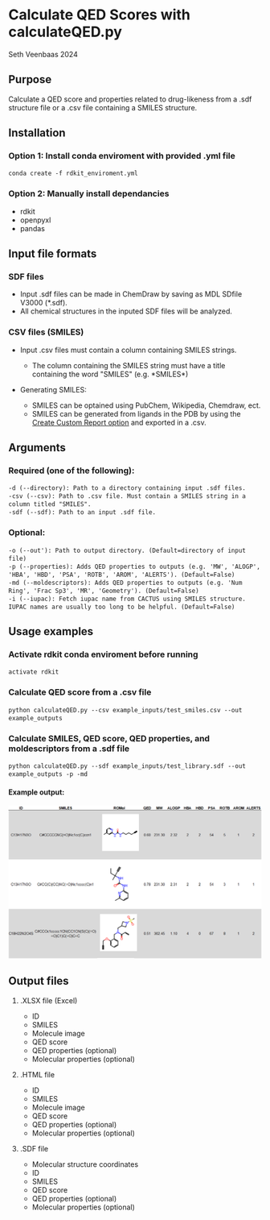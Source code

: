 # Calculate QED Scores with calculateQED.py

Seth Veenbaas 2024

## Purpose

Calculate a QED score and properties related to drug-likeness from a .sdf structure file or a .csv file containing a SMILES structure.

## Installation

### Option 1: Install conda enviroment with provided .yml file

    conda create -f rdkit_enviroment.yml

### Option 2: Manually install dependancies

* rdkit
* openpyxl
* pandas

## Input file formats

### SDF files
* Input .sdf files can be made in ChemDraw by saving as MDL SDfile V3000 (*.sdf).
* All chemical structures in the inputed SDF files will be analyzed.

### CSV files (SMILES)
* Input .csv files must contain a column containing SMILES strings.
    * The column containing the SMILES string must have a title containing the word "SMILES" (e.g. \*SMILES\*) 

* Generating SMILES:
    * SMILES can be optained using PubChem, Wikipedia, Chemdraw, ect.
    * SMILES can be generated from ligands in the PDB by using the [Create Custom Report option](https://www.rcsb.org/news/5f6529e207302466657ec0e9) and exported in a .csv.

## Arguments

### Required (one of the following):

    -d (--directory): Path to a directory containing input .sdf files.
    -csv (--csv): Path to .csv file. Must contain a SMILES string in a column titled "SMILES".
    -sdf (--sdf): Path to an input .sdf file.

### Optional:

    -o (--out'): Path to output directory. (Default=directory of input file)
    -p (--properties): Adds QED properties to outputs (e.g. 'MW', 'ALOGP', 'HBA', 'HBD', 'PSA', 'ROTB', 'AROM', 'ALERTS'). (Default=False)
    -md (--moldescriptors): Adds QED properties to outputs (e.g. 'Num Ring', 'Frac Sp3', 'MR', 'Geometry'). (Default=False)
    -i (--iupac): Fetch iupac name from CACTUS using SMILES structure. IUPAC names are usually too long to be helpful. (Default=False)

## Usage examples

### Activate rdkit conda enviroment before running

    activate rdkit

### Calculate QED score from a .csv file

    python calculateQED.py --csv example_inputs/test_smiles.csv --out example_outputs

### Calculate SMILES, QED score, QED properties, and moldescriptors from a .sdf file

    python calculateQED.py --sdf example_inputs/test_library.sdf --out example_outputs -p -md

#### Example output: 

![QED scores out](images/test_qed_output.png)

## Output files

1. .XLSX file (Excel)
    * ID
    * SMILES
    * Molecule image
    * QED score
    * QED properties (optional)
    * Molecular properties (optional)

2. .HTML file
    * ID
    * SMILES
    * Molecule image
    * QED score
    * QED properties (optional)
    * Molecular properties (optional)
  
3. .SDF file
    * Molecular structure coordinates
    * ID
    * SMILES
    * QED score
    * QED properties (optional)
    * Molecular properties (optional)


